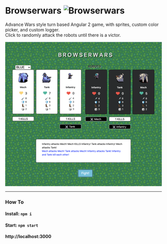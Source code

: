 # Browserwars ![Browserwars](app/assets/icons/hitch.png)
Advance Wars style turn based Angular 2 game, with sprites, custom color picker, and custom logger.</br>
Click to randomly attack the robots until there is a victor.

![Browserwars](updated_screenshot.png)

---
### How To
#### Install: `npm i`
#### Start: `npm start`
#### http://localhost:3000
